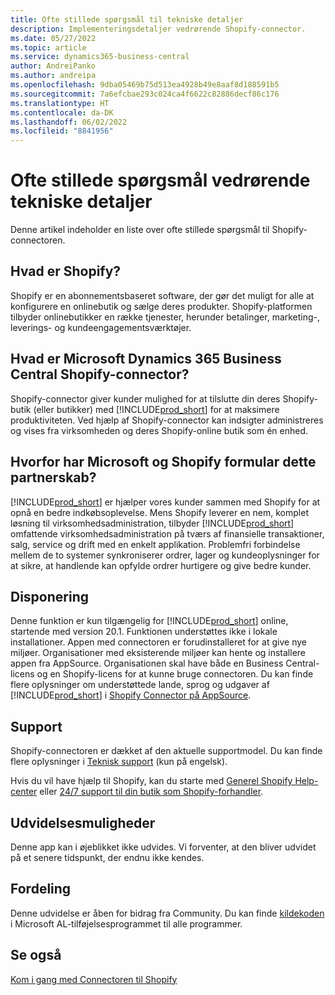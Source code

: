 ```yaml
---
title: Ofte stillede spørgsmål til tekniske detaljer
description: Implementeringsdetaljer vedrørende Shopify-connector.
ms.date: 05/27/2022
ms.topic: article
ms.service: dynamics365-business-central
author: AndreiPanko
ms.author: andreipa
ms.openlocfilehash: 9dba05469b75d513ea4928b49e8aaf8d188591b5
ms.sourcegitcommit: 7a6efcbae293c024ca4f6622c82886decf86c176
ms.translationtype: HT
ms.contentlocale: da-DK
ms.lasthandoff: 06/02/2022
ms.locfileid: "8841956"
---
```

# <a name="faq-for-technical-details"></a>Ofte stillede spørgsmål vedrørende tekniske detaljer

Denne artikel indeholder en liste over ofte stillede spørgsmål til Shopify-connectoren.

## <a name="what-is-shopify"></a>Hvad er Shopify? 

Shopify er en abonnementsbaseret software, der gør det muligt for alle at konfigurere en onlinebutik og sælge deres produkter. Shopify-platformen tilbyder onlinebutikker en række tjenester, herunder betalinger, marketing-, leverings- og kundeengagementsværktøjer. 

## <a name="what-is-the-microsoft-dynamics-365-business-central-shopify-connector"></a>Hvad er Microsoft Dynamics 365 Business Central Shopify-connector? 

Shopify-connector giver kunder mulighed for at tilslutte din deres Shopify-butik (eller butikker) med [!INCLUDE[prod_short](../includes/prod_short.md)] for at maksimere produktiviteten. Ved hjælp af Shopify-connector kan indsigter administreres og vises fra virksomheden og deres Shopify-online butik som én enhed. 

## <a name="why-did-microsoft-and-shopify-form-this-partnership"></a>Hvorfor har Microsoft og Shopify formular dette partnerskab? 

[!INCLUDE[prod_short](../includes/prod_long.md)] er hjælper vores kunder sammen med Shopify for at opnå en bedre indkøbsoplevelse. Mens Shopify leverer en nem, komplet løsning til virksomhedsadministration, tilbyder [!INCLUDE[prod_short](../includes/prod_short.md)] omfattende virksomhedsadministration på tværs af finansielle transaktioner, salg, service og drift med en enkelt applikation. Problemfri forbindelse mellem de to systemer synkroniserer ordrer, lager og kundeoplysninger for at sikre, at handlende kan opfylde ordrer hurtigere og give bedre kunder.

## <a name="availability"></a>Disponering

Denne funktion er kun tilgængelig for [!INCLUDE[prod_short](../includes/prod_short.md)] online, startende med version 20.1. Funktionen understøttes ikke i lokale installationer. Appen med connectoren er forudinstalleret for at give nye miljøer. Organisationer med eksisterende miljøer kan hente og installere appen fra AppSource. Organisationen skal have både en Business Central-licens og en Shopify-licens for at kunne bruge connectoren. Du kan finde flere oplysninger om understøttede lande, sprog og udgaver af [!INCLUDE[prod_short](../includes/prod_short.md)] i [Shopify Connector på AppSource](https://go.microsoft.com/fwlink/?linkid=2196238).

## <a name="support"></a>Support

Shopify-connectoren er dækket af den aktuelle supportmodel. Du kan finde flere oplysninger i [Teknisk support](/dynamics365/business-central/dev-itpro/administration//manage-technical-support) (kun på engelsk). 

Hvis du vil have hjælp til Shopify, kan du starte med [Generel Shopify Help-center](https://help.shopify.com/) eller [24/7 support til din butik som Shopify-forhandler](https://help.shopify.com/questions#/).

## <a name="extensibility"></a>Udvidelsesmuligheder

Denne app kan i øjeblikket ikke udvides. Vi forventer, at den bliver udvidet på et senere tidspunkt, der endnu ikke kendes.

## <a name="contribution"></a>Fordeling

Denne udvidelse er åben for bidrag fra Community. Du kan finde [kildekoden](https://github.com/microsoft/ALAppExtensions/tree/main/Apps/W1/Shopify) i Microsoft AL-tilføjelsesprogrammet til alle programmer.




## <a name="see-also"></a>Se også

[Kom i gang med Connectoren til Shopify](get-started.md)  
